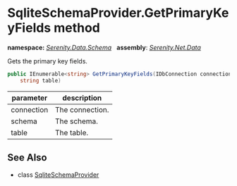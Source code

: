 # SqliteSchemaProvider.GetPrimaryKeyFields method
**namespace:** *[Serenity.Data.Schema](../../README.md#serenity.data.schema-namespace)*   **assembly**: *[Serenity.Net.Data](../../README.md)*

Gets the primary key fields.

```csharp
public IEnumerable<string> GetPrimaryKeyFields(IDbConnection connection, string schema, 
    string table)
```

| parameter | description |
| --- | --- |
| connection | The connection. |
| schema | The schema. |
| table | The table. |

## See Also

* class [SqliteSchemaProvider](../SqliteSchemaProvider.md)